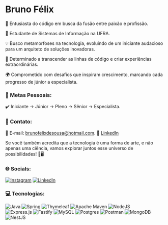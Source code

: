 # Bruno Félix

🚀 Entusiasta do código em busca da fusão entre paixão e profissão.

🌌 Estudante de Sistemas de Informação na UFRA.

💡 Busco metamorfoses na tecnologia, evoluindo de um iniciante audacioso para um arquiteto de soluções inovadoras.

🚧 Determinado a transcender as linhas de código e criar experiências extraordinárias.

🌍 Comprometido com desafios que inspiram crescimento, marcando cada progresso de júnior a especialista.

### 🎯 Metas Pessoais:

✔️ Iniciante → Júnior → Pleno → Sênior → Especialista.

### 📩 Contato:

🔗 E-mail: brunofelixdesousa@hotmail.com.
🔗 [LinkedIn](https://www.linkedin.com/in/brunofelix-dev)

Se você também acredita que a tecnologia é uma forma de arte, e não apenas uma ciência, vamos explorar juntos esse universo de possibilidades! 🌟🖥️

### 🌐 Socials:
[![Instagram](https://img.shields.io/badge/Instagram-%23E4405F.svg?logo=Instagram&logoColor=black)](https://instagram.com/bruno.felix.si) [![LinkedIn](https://img.shields.io/badge/LinkedIn-%230077B5.svg?logo=linkedin&logoColor=white)](https://linkedin.com/in/brunofelix-dev/) 

### 💻 Tecnologias:
![Java](https://img.shields.io/badge/java-black.svg?style=for-the-badge&logo=java&logoColor=white&labelColor=black&color=black) 
![Spring](https://img.shields.io/badge/spring-black.svg?style=for-the-badge&logo=spring&logoColor=white&labelColor=black&color=black) 
![Thymeleaf](https://img.shields.io/badge/Thymeleaf-black.svg?style=for-the-badge&logo=Thymeleaf&logoColor=white&labelColor=black&color=black)
![Apache Maven](https://img.shields.io/badge/Apache%20Maven-black?style=for-the-badge&logo=Apache%20Maven&logoColor=white&labelColor=black&color=black) 
![NodeJS](https://img.shields.io/badge/node.js-black?style=for-the-badge&logo=node.js&logoColor=white&labelColor=black&color=black)  
![Express.js](https://img.shields.io/badge/express.js-black.svg?style=for-the-badge&logo=express&logoColor=%2361DAFB&labelColor=black&color=black) 
![Fastify](https://img.shields.io/badge/fastify-black.svg?style=for-the-badge&logo=fastify&logoColor=white&labelColor=black&color=black) 
![MySQL](https://img.shields.io/badge/mysql-black.svg?style=for-the-badge&logo=mysql&logoColor=white&labelColor=black&color=black) 
![Postgres](https://img.shields.io/badge/postgres-black.svg?style=for-the-badge&logo=postgresql&logoColor=white&labelColor=black&color=black) 
![Postman](https://img.shields.io/badge/Postman-black?style=for-the-badge&logo=postman&logoColor=white&labelColor=black&color=black)
![MongoDB](https://img.shields.io/badge/MongoDB-black.svg?style=for-the-badge&logo=mongodb&logoColor=white&labelColor=black&color=black) 
![NestJS](https://img.shields.io/badge/nestjs-black.svg?style=for-the-badge&logo=nestjs&logoColor=E0234E&labelColor=black&color=black) 
